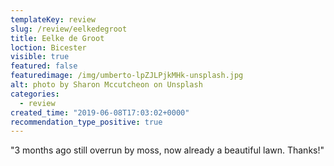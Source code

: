 ```yaml
---
templateKey: review
slug: /review/eelkedegroot
title: Eelke de Groot
loction: Bicester
visible: true
featured: false
featuredimage: /img/umberto-lpZJLPjkMHk-unsplash.jpg
alt: photo by Sharon Mccutcheon on Unsplash
categories:
  - review
created_time: "2019-06-08T17:03:02+0000"
recommendation_type_positive: true
---
```

"3 months ago still overrun by moss, now already a beautiful lawn. Thanks!"